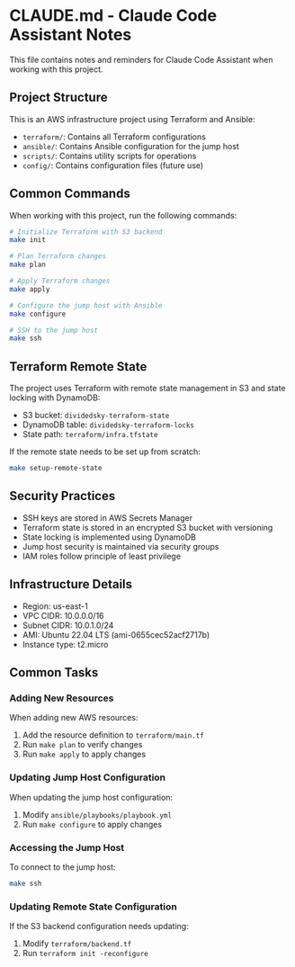 # CLAUDE.md - Claude Code Assistant Notes

This file contains notes and reminders for Claude Code Assistant when working with this project.

## Project Structure

This is an AWS infrastructure project using Terraform and Ansible:
- `terraform/`: Contains all Terraform configurations
- `ansible/`: Contains Ansible configuration for the jump host
- `scripts/`: Contains utility scripts for operations
- `config/`: Contains configuration files (future use)

## Common Commands

When working with this project, run the following commands:

```bash
# Initialize Terraform with S3 backend
make init

# Plan Terraform changes
make plan

# Apply Terraform changes
make apply

# Configure the jump host with Ansible
make configure

# SSH to the jump host
make ssh
```

## Terraform Remote State

The project uses Terraform with remote state management in S3 and state locking with DynamoDB:

- S3 bucket: `dividedsky-terraform-state`
- DynamoDB table: `dividedsky-terraform-locks`
- State path: `terraform/infra.tfstate`

If the remote state needs to be set up from scratch:
```bash
make setup-remote-state
```

## Security Practices

- SSH keys are stored in AWS Secrets Manager
- Terraform state is stored in an encrypted S3 bucket with versioning
- State locking is implemented using DynamoDB
- Jump host security is maintained via security groups
- IAM roles follow principle of least privilege

## Infrastructure Details

- Region: us-east-1
- VPC CIDR: 10.0.0.0/16
- Subnet CIDR: 10.0.1.0/24
- AMI: Ubuntu 22.04 LTS (ami-0655cec52acf2717b)
- Instance type: t2.micro

## Common Tasks

### Adding New Resources
When adding new AWS resources:
1. Add the resource definition to `terraform/main.tf`
2. Run `make plan` to verify changes
3. Run `make apply` to apply changes

### Updating Jump Host Configuration
When updating the jump host configuration:
1. Modify `ansible/playbooks/playbook.yml`
2. Run `make configure` to apply changes

### Accessing the Jump Host
To connect to the jump host:
```bash
make ssh
```

### Updating Remote State Configuration
If the S3 backend configuration needs updating:
1. Modify `terraform/backend.tf`
2. Run `terraform init -reconfigure`